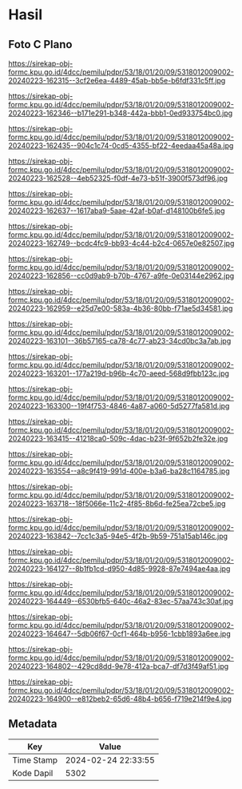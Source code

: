 # Hasil

## Foto C Plano

https://sirekap-obj-formc.kpu.go.id/4dcc/pemilu/pdpr/53/18/01/20/09/5318012009002-20240223-162315--3cf2e6ea-4489-45ab-bb5e-b6fdf331c5ff.jpg

https://sirekap-obj-formc.kpu.go.id/4dcc/pemilu/pdpr/53/18/01/20/09/5318012009002-20240223-162346--b171e291-b348-442a-bbb1-0ed933754bc0.jpg

https://sirekap-obj-formc.kpu.go.id/4dcc/pemilu/pdpr/53/18/01/20/09/5318012009002-20240223-162435--904c1c74-0cd5-4355-bf22-4eedaa45a48a.jpg

https://sirekap-obj-formc.kpu.go.id/4dcc/pemilu/pdpr/53/18/01/20/09/5318012009002-20240223-162528--4eb52325-f0df-4e73-b51f-3900f573df96.jpg

https://sirekap-obj-formc.kpu.go.id/4dcc/pemilu/pdpr/53/18/01/20/09/5318012009002-20240223-162637--1617aba9-5aae-42af-b0af-d148100b6fe5.jpg

https://sirekap-obj-formc.kpu.go.id/4dcc/pemilu/pdpr/53/18/01/20/09/5318012009002-20240223-162749--bcdc4fc9-bb93-4c44-b2c4-0657e0e82507.jpg

https://sirekap-obj-formc.kpu.go.id/4dcc/pemilu/pdpr/53/18/01/20/09/5318012009002-20240223-162856--cc0d9ab9-b70b-4767-a9fe-0e03144e2962.jpg

https://sirekap-obj-formc.kpu.go.id/4dcc/pemilu/pdpr/53/18/01/20/09/5318012009002-20240223-162959--e25d7e00-583a-4b36-80bb-f71ae5d34581.jpg

https://sirekap-obj-formc.kpu.go.id/4dcc/pemilu/pdpr/53/18/01/20/09/5318012009002-20240223-163101--36b57165-ca78-4c77-ab23-34cd0bc3a7ab.jpg

https://sirekap-obj-formc.kpu.go.id/4dcc/pemilu/pdpr/53/18/01/20/09/5318012009002-20240223-163201--177a219d-b96b-4c70-aeed-568d9fbb123c.jpg

https://sirekap-obj-formc.kpu.go.id/4dcc/pemilu/pdpr/53/18/01/20/09/5318012009002-20240223-163300--19f4f753-4846-4a87-a060-5d5277fa581d.jpg

https://sirekap-obj-formc.kpu.go.id/4dcc/pemilu/pdpr/53/18/01/20/09/5318012009002-20240223-163415--41218ca0-509c-4dac-b23f-9f652b2fe32e.jpg

https://sirekap-obj-formc.kpu.go.id/4dcc/pemilu/pdpr/53/18/01/20/09/5318012009002-20240223-163554--a8c9f419-991d-400e-b3a6-ba28c1164785.jpg

https://sirekap-obj-formc.kpu.go.id/4dcc/pemilu/pdpr/53/18/01/20/09/5318012009002-20240223-163718--18f5066e-11c2-4f85-8b6d-fe25ea72cbe5.jpg

https://sirekap-obj-formc.kpu.go.id/4dcc/pemilu/pdpr/53/18/01/20/09/5318012009002-20240223-163842--7cc1c3a5-94e5-4f2b-9b59-751a15ab146c.jpg

https://sirekap-obj-formc.kpu.go.id/4dcc/pemilu/pdpr/53/18/01/20/09/5318012009002-20240223-164127--8b1fb1cd-d950-4d85-9928-87e7494ae4aa.jpg

https://sirekap-obj-formc.kpu.go.id/4dcc/pemilu/pdpr/53/18/01/20/09/5318012009002-20240223-164449--6530bfb5-640c-46a2-83ec-57aa743c30af.jpg

https://sirekap-obj-formc.kpu.go.id/4dcc/pemilu/pdpr/53/18/01/20/09/5318012009002-20240223-164647--5db06f67-0cf1-464b-b956-1cbb1893a6ee.jpg

https://sirekap-obj-formc.kpu.go.id/4dcc/pemilu/pdpr/53/18/01/20/09/5318012009002-20240223-164802--429cd8dd-9e78-412a-bca7-df7d3f49af51.jpg

https://sirekap-obj-formc.kpu.go.id/4dcc/pemilu/pdpr/53/18/01/20/09/5318012009002-20240223-164900--e812beb2-65d6-48b4-b656-f719e214f9e4.jpg


## Metadata

| Key        | Value               |
| ---------- | ------------------- |
| Time Stamp | 2024-02-24 22:33:55 |
| Kode Dapil | 5302                |



